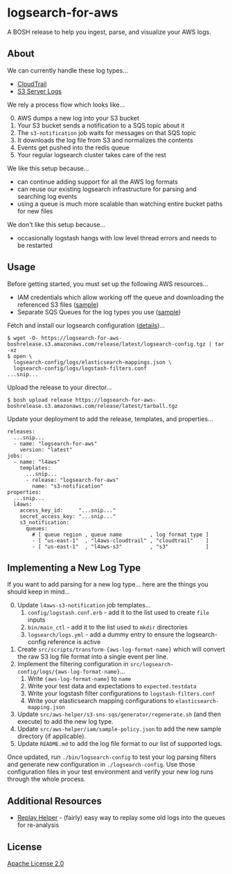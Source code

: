 # logsearch-for-aws

A BOSH release to help you ingest, parse, and visualize your AWS logs.


## About

We can currently handle these log types...

 * [CloudTrail](http://aws.amazon.com/cloudtrail/)
 * [S3 Server Logs](http://docs.aws.amazon.com/AmazonS3/latest/dev/ServerLogs.html)

We rely a process flow which looks like...

  0. AWS dumps a new log into your S3 bucket
  0. Your S3 bucket sends a notification to a SQS topic about it
  0. The `s3-notification` job waits for messages on that SQS topic
  0. It downloads the log file from S3 and normalizes the contents
  0. Events get pushed into the redis queue
  0. Your regular logsearch cluster takes care of the rest

We like this setup because...

  * can continue adding support for all the AWS log formats
  * can reuse our existing logsearch infrastructure for parsing and searching log events
  * using a queue is much more scalable than watching entire bucket paths for new files

We don't like this setup because...

  * occasionally logstash hangs with low level thread errors and needs to be restarted


## Usage

Before getting started, you must set up the following AWS resources...

  * IAM credentials which allow working off the queue and downloading the referenced S3 files ([sample](./src/aws-helper/iam/sample-policy.json))
  * Separate SQS Queues for the log types you use ([sample](./src/aws-helper/s3-sns-sqs/))

Fetch and install our logsearch configuration ([details](#@todo))...

    $ wget -O- https://logsearch-for-aws-boshrelease.s3.amazonaws.com/release/latest/logsearch-config.tgz | tar -xz
    $ open \
      logsearch-config/logs/elasticsearch-mappings.json \
      logsearch-config/logs/logstash-filters.conf
    ...snip...

Upload the release to your director...

    $ bosh upload release https://logsearch-for-aws-boshrelease.s3.amazonaws.com/release/latest/tarball.tgz

Update your deployment to add the release, templates, and properties...

    releases:
      ...snip...
      - name: "logsearch-for-aws"
        version: "latest"
    jobs:
      - name: "l4aws"
        templates:
          ...snip...
          - release: "logsearch-for-aws"
            name: "s3-notification"
    properties:
      ...snip...
      l4aws:
        access_key_id:     "...snip..."
        secret_access_key: "...snip..."
        s3_notification:
          queues:
            # [ queue region , queue name         , log format type ]
            - [ "us-east-1"  , "l4aws-cloudtrail" , "cloudtrail"    ]
            - [ "us-east-1"  , "l4aws-s3"         , "s3"            ]


## Implementing a New Log Type

If you want to add parsing for a new log type... here are the things you should keep in mind...

 0. Update `l4aws-s3-notification` job templates...
     1. `config/logstash.conf.erb` - add it to the list used to create `file` inputs
     1. `bin/main_ctl` - add it to the list used to `mkdir` directories
     1. `logsearch/logs.yml` - add a dummy entry to ensure the logsearch-config reference is active
 0. Create `src/scripts/transform-{aws-log-format-name}` which will convert the raw S3 log file format into a single event per line.
 0. Implement the filtering configuration in `src/logsearch-config/logs/{aws-log-format-name}`...
     1. Write `{aws-log-format-name}` to `name`
     1. Write your test data and expectations to `expected.testdata`
     1. Write your logstash filter configurations to `logstash-filters.conf`
     1. Write your elasticsearch mapping configurations to `elasticsearch-mapping.json`
 0. Update `src/aws-helper/s3-sns-sqs/generator/regenerate.sh` (and then execute) to add the new log type.
 0. Update `src/aws-helper/iam/sample-policy.json` to add the new sample directory (if applicable).
 0. Update `README.md` to add the log file format to our list of supported logs.

Once updated, run `./bin/logsearch-config` to test your log parsing filters and generate new configuration in `./logsearch-config`. Use those configuration files in your test environment and verify your new log runs through the whole process.


## Additional Resources

 * [Replay Helper](./src/replay-helper) - (fairly) easy way to replay some old logs into the queues for re-analysis


## License

[Apache License 2.0](./LICENSE)
